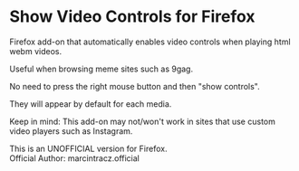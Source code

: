 # Show Video Controls for Firefox
Firefox add-on that automatically enables video controls when playing html webm videos.

Useful when browsing meme sites such as 9gag.

No need to press the right mouse button and then "show controls".

They will appear by default for each media.

Keep in mind: This add-on may not/won't work in sites that use custom video players such as Instagram.

This is an UNOFFICIAL version for Firefox.  
Official Author: marcintracz.official
